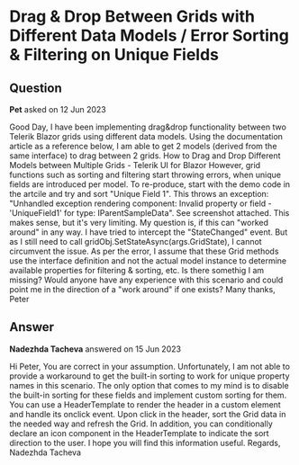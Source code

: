 # Drag & Drop Between Grids with Different Data Models / Error Sorting & Filtering on Unique Fields

## Question

**Pet** asked on 12 Jun 2023

Good Day, I have been implementing drag&drop functionality between two Telerik Blazor grids using different data models. Using the documentation article as a reference below, I am able to get 2 models (derived from the same interface) to drag between 2 grids. How to Drag and Drop Different Models between Multiple Grids - Telerik UI for Blazor However, grid functions such as sorting and filtering start throwing errors, when unique fields are introduced per model. To re-produce, start with the demo code in the artcile and try and sort "Unique Field 1". This throws an exception: "Unhandled exception rendering component: Invalid property or field - 'UniqueField1' for type: IParentSampleData". See screenshot attached. This makes sense, but it's very limiting. My question is, if this can "worked around" in any way. I have tried to intercept the "StateChanged" event. But as I still need to call gridObj.SetStateAsync(args.GridState), I cannot circumvent the issue. As per the error, I assume that these Grid methods use the interface definition and not the actual model instance to determine available properties for filtering & sorting, etc. Is there somethig I am missing? Would anyone have any experience with this scenario and could point me in the direction of a "work around" if one exists? Many thanks, Peter

## Answer

**Nadezhda Tacheva** answered on 15 Jun 2023

Hi Peter, You are correct in your assumption. Unfortunately, I am not able to provide a workaround to get the built-in sorting to work for unique property names in this scenario. The only option that comes to my mind is to disable the built-in sorting for these fields and implement custom sorting for them. You can use a HeaderTemplate to render the header in a custom element and handle its onclick event. Upon click in the header, sort the Grid data in the needed way and refresh the Grid. In addition, you can conditionally declare an icon component in the HeaderTemplate to indicate the sort direction to the user. I hope you will find this information useful. Regards, Nadezhda Tacheva
